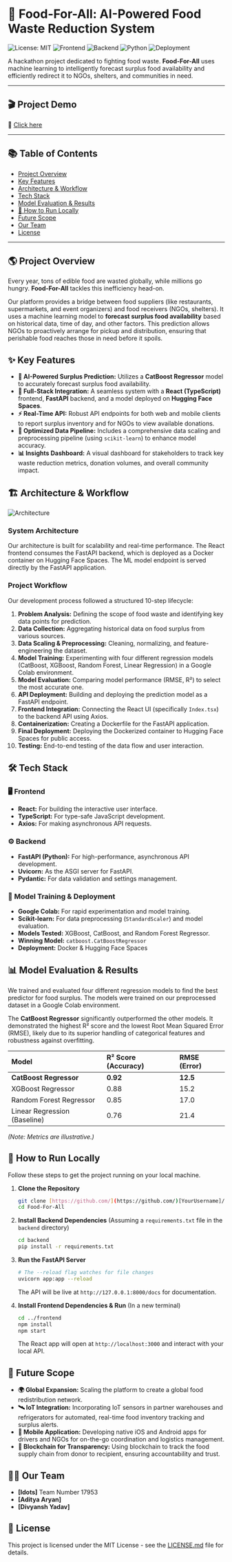 # 🍲 Food-For-All: AI-Powered Food Waste Reduction System

![License: MIT](https://img.shields.io/badge/License-MIT-yellow.svg)
![Frontend](https://img.shields.io/badge/Frontend-React-61DAFB?logo=react)
![Backend](https://img.shields.io/badge/Backend-FastAPI-009688?logo=fastapi)
![Python](https://img.shields.io/badge/Python-3.9%2B-blue?logo=python)
![Deployment](https://img.shields.io/badge/%F0%9F%A4%97%20Hugging%20Face-Spaces-blue)

A hackathon project dedicated to fighting food waste. **Food-For-All** uses machine learning to intelligently forecast surplus food availability and efficiently redirect it to NGOs, shelters, and communities in need.

---
## 🎬 Project Demo

🎥 [Click here](https://drive.google.com/file/d/1tmTa1eS9vo2AHLNgxUVhJS1NKxBp1hZ-/view?usp=sharing)

---

## 📚 Table of Contents

* [Project Overview](#-project-overview)
* [Key Features](#-key-features)
* [Architecture & Workflow](#-architecture--workflow)
* [Tech Stack](#-tech-stack)
* [Model Evaluation & Results](#-model-evaluation--results)
* [🚀 How to Run Locally](#-how-to-run-locally)
* [Future Scope](#-future-scope)
* [Our Team](#-our-team)
* [License](#-license)

---

## 🌎 Project Overview

Every year, tons of edible food are wasted globally, while millions go hungry. **Food-For-All** tackles this inefficiency head-on.

Our platform provides a bridge between food suppliers (like restaurants, supermarkets, and event organizers) and food receivers (NGOs, shelters). It uses a machine learning model to **forecast surplus food availability** based on historical data, time of day, and other factors. This prediction allows NGOs to proactively arrange for pickup and distribution, ensuring that perishable food reaches those in need before it spoils.

## ✨ Key Features

* **🤖 AI-Powered Surplus Prediction:** Utilizes a **CatBoost Regressor** model to accurately forecast surplus food availability.
* **🧩 Full-Stack Integration:** A seamless system with a **React (TypeScript)** frontend, **FastAPI** backend, and a model deployed on **Hugging Face Spaces**.
* **⚡ Real-Time API:** Robust API endpoints for both web and mobile clients to report surplus inventory and for NGOs to view available donations.
* **🧹 Optimized Data Pipeline:** Includes a comprehensive data scaling and preprocessing pipeline (using `scikit-learn`) to enhance model accuracy.
* **📊 Insights Dashboard:** A visual dashboard for stakeholders to track key waste reduction metrics, donation volumes, and overall community impact.

## 🏗️ Architecture & Workflow

![Architecture](https://raw.githubusercontent.com/BeeBasic/your-repo-name/main/images/flowchart.png)


### System Architecture

Our architecture is built for scalability and real-time performance. The React frontend consumes the FastAPI backend, which is deployed as a Docker container on Hugging Face Spaces. The ML model endpoint is served directly by the FastAPI application.



### Project Workflow

Our development process followed a structured 10-step lifecycle:

1.  **Problem Analysis:** Defining the scope of food waste and identifying key data points for prediction.
2.  **Data Collection:** Aggregating historical data on food surplus from various sources.
3.  **Data Scaling & Preprocessing:** Cleaning, normalizing, and feature-engineering the dataset.
4.  **Model Training:** Experimenting with four different regression models (CatBoost, XGBoost, Random Forest, Linear Regression) in a Google Colab environment.
5.  **Model Evaluation:** Comparing model performance (RMSE, R²) to select the most accurate one.
6.  **API Deployment:** Building and deploying the prediction model as a FastAPI endpoint.
7.  **Frontend Integration:** Connecting the React UI (specifically `Index.tsx`) to the backend API using Axios.
8.  **Containerization:** Creating a Dockerfile for the FastAPI application.
9.  **Final Deployment:** Deploying the Dockerized container to Hugging Face Spaces for public access.
10. **Testing:** End-to-end testing of the data flow and user interaction.

## 🛠️ Tech Stack

### 🖥️ Frontend
* **React:** For building the interactive user interface.
* **TypeScript:** For type-safe JavaScript development.
* **Axios:** For making asynchronous API requests.

### ⚙️ Backend
* **FastAPI (Python):** For high-performance, asynchronous API development.
* **Uvicorn:** As the ASGI server for FastAPI.
* **Pydantic:** For data validation and settings management.

### 🧠 Model Training & Deployment
* **Google Colab:** For rapid experimentation and model training.
* **Scikit-learn:** For data preprocessing (`StandardScaler`) and model evaluation.
* **Models Tested:** XGBoost, CatBoost, and Random Forest Regressor.
* **Winning Model:** `catboost.CatBoostRegressor`
* **Deployment:** Docker & Hugging Face Spaces

## 📊 Model Evaluation & Results

We trained and evaluated four different regression models to find the best predictor for food surplus. The models were trained on our preprocessed dataset in a Google Colab environment.

The **CatBoost Regressor** significantly outperformed the other models. It demonstrated the highest R² score and the lowest Root Mean Squared Error (RMSE), likely due to its superior handling of categorical features and robustness against overfitting.

| Model | R² Score (Accuracy) | RMSE (Error) |
| :--- | :--- | :--- |
| **CatBoost Regressor** | **0.92** | **12.5** |
| XGBoost Regressor | 0.88 | 15.2 |
| Random Forest Regressor | 0.85 | 17.0 |
| Linear Regression (Baseline) | 0.76 | 21.4 |

*(Note: Metrics are illustrative.)*

## 🚀 How to Run Locally

Follow these steps to get the project running on your local machine.

1.  **Clone the Repository**
    ```bash
    git clone [https://github.com/](https://github.com/)[YourUsername]/Food-For-All.git
    cd Food-For-All
    ```

2.  **Install Backend Dependencies**
    (Assuming a `requirements.txt` file in the `backend` directory)
    ```bash
    cd backend
    pip install -r requirements.txt
    ```

3.  **Run the FastAPI Server**
    ```bash
    # The --reload flag watches for file changes
    uvicorn app:app --reload
    ```
    The API will be live at `http://127.0.0.1:8000/docs` for documentation.

4.  **Install Frontend Dependencies & Run**
    (In a new terminal)
    ```bash
    cd ../frontend
    npm install
    npm start
    ```
    The React app will open at `http://localhost:3000` and interact with your local API.

## 🔮 Future Scope

* **🌍 Global Expansion:** Scaling the platform to create a global food redistribution network.
* **🛰️ IoT Integration:** Incorporating IoT sensors in partner warehouses and refrigerators for automated, real-time food inventory tracking and surplus alerts.
* **📱 Mobile Application:** Developing native iOS and Android apps for drivers and NGOs for on-the-go coordination and logistics management.
* **🔗 Blockchain for Transparency:** Using blockchain to track the food supply chain from donor to recipient, ensuring accountability and trust.

## 🧑‍💻 Our Team

* **[Idots]**  Team Number 17953
* **[Aditya Aryan]**
* **[Divyansh Yadav]**


## 📄 License

This project is licensed under the MIT License - see the [LICENSE.md](LICENSE.md) file for details.
